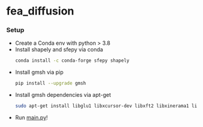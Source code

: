 # fea_diffusion

### Setup
- Create a Conda env with python > 3.8
- Install shapely and sfepy via conda
  ```sh
  conda install -c conda-forge sfepy shapely
  ```
- Install gmsh via pip
  ```sh
  pip install --upgrade gmsh
  ```
- Install gmsh dependencies via apt-get
  ```sh
  sudo apt-get install libglu1 libxcursor-dev libxft2 libxinerama1 libfltk1.3-dev libfreetype6-dev libgl1-mesa-dev libocct-foundation-dev libocct-data-exchange-dev
  ``` 
- Run [main.py](main.py)!
